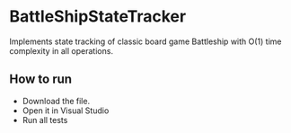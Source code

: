 # BattleShipStateTracker

Implements state tracking of classic board game Battleship with O(1) time complexity in all operations.

## How to run
- Download the file.
- Open it in Visual Studio
- Run all tests
